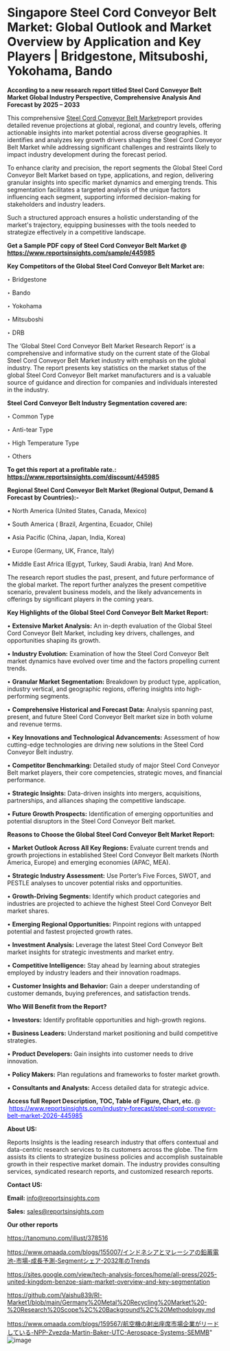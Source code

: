 # Singapore Steel Cord Conveyor Belt Market: Global Outlook and Market Overview by Application and Key Players | Bridgestone, Mitsuboshi, Yokohama, Bando

<strong>According to a new research report titled Steel Cord Conveyor Belt Market Global Industry Perspective, Comprehensive Analysis And Forecast by 2025 – 2033</strong>

This comprehensive <a href=https://www.reportsinsights.com/sample/445985>Steel Cord Conveyor Belt Market</a>report provides detailed revenue projections at global, regional, and country levels, offering actionable insights into market potential across diverse geographies. It identifies and analyzes key growth drivers shaping the Steel Cord Conveyor Belt Market while addressing significant challenges and restraints likely to impact industry development during the forecast period.

To enhance clarity and precision, the report segments the Global Steel Cord Conveyor Belt Market based on type, applications, and region, delivering granular insights into specific market dynamics and emerging trends. This segmentation facilitates a targeted analysis of the unique factors influencing each segment, supporting informed decision-making for stakeholders and industry leaders.

Such a structured approach ensures a holistic understanding of the market's trajectory, equipping businesses with the tools needed to strategize effectively in a competitive landscape.

<strong>Get a Sample PDF copy of Steel Cord Conveyor Belt Market </strong><strong>@<a href=https://www.reportsinsights.com/sample/445985 style=color:#0000ff;> https://www.reportsinsights.com/sample/445985</a></strong></font>

<strong>Key Competitors of the Global Steel Cord Conveyor Belt Market are:</strong>

‣ Bridgestone

‣ Bando

‣ Yokohama

‣ Mitsuboshi

‣ DRB

The ‘Global Steel Cord Conveyor Belt Market Research Report’ is a comprehensive and informative study on the current state of the Global Steel Cord Conveyor Belt Market industry with emphasis on the global industry. The report presents key statistics on the market status of the global Steel Cord Conveyor Belt market manufacturers and is a valuable source of guidance and direction for companies and individuals interested in the industry.

<strong>Steel Cord Conveyor Belt Industry Segmentation covered are:</strong>

‣ Common Type

‣ Anti-tear Type

‣ High Temperature Type

‣ Others

<strong>To get this report at a profitable rate.: <a href=https://www.reportsinsights.com/discount/445985 style=color:#0000ff;>https://www.reportsinsights.com/discount/445985</a></strong></font>

<strong>Regional Steel Cord Conveyor Belt Market (Regional Output, Demand &amp; Forecast by Countries):-</strong>

• North America (United States, Canada, Mexico)

• South America ( Brazil, Argentina, Ecuador, Chile)

• Asia Pacific (China, Japan, India, Korea)

• Europe (Germany, UK, France, Italy)

• Middle East Africa (Egypt, Turkey, Saudi Arabia, Iran) And More.

The research report studies the past, present, and future performance of the global market. The report further analyzes the present competitive scenario, prevalent business models, and the likely advancements in offerings by significant players in the coming years.

<strong>Key Highlights of the Global Steel Cord Conveyor Belt Market Report:</strong>

• <strong>Extensive Market Analysis:</strong> An in-depth evaluation of the Global Steel Cord Conveyor Belt Market, including key drivers, challenges, and opportunities shaping its growth.

• <strong>Industry Evolution:</strong> Examination of how the Steel Cord Conveyor Belt market dynamics have evolved over time and the factors propelling current trends.

• <strong>Granular Market Segmentation:</strong> Breakdown by product type, application, industry vertical, and geographic regions, offering insights into high-performing segments.

• <strong>Comprehensive Historical and Forecast Data:</strong> Analysis spanning past, present, and future Steel Cord Conveyor Belt market size in both volume and revenue terms.

• <strong>Key Innovations and Technological Advancements:</strong> Assessment of how cutting-edge technologies are driving new solutions in the Steel Cord Conveyor Belt industry.

• <strong>Competitor Benchmarking:</strong> Detailed study of major Steel Cord Conveyor Belt market players, their core competencies, strategic moves, and financial performance.

• <strong>Strategic Insights:</strong> Data-driven insights into mergers, acquisitions, partnerships, and alliances shaping the competitive landscape.

• <strong>Future Growth Prospects:</strong> Identification of emerging opportunities and potential disruptors in the Steel Cord Conveyor Belt market.

<strong>Reasons to Choose the Global Steel Cord Conveyor Belt Market Report:</strong>

• <strong>Market Outlook Across All Key Regions:</strong> Evaluate current trends and growth projections in established Steel Cord Conveyor Belt markets (North America, Europe) and emerging economies (APAC, MEA).

• <strong>Strategic Industry Assessment:</strong> Use Porter’s Five Forces, SWOT, and PESTLE analyses to uncover potential risks and opportunities.

• <strong>Growth-Driving Segments:</strong> Identify which product categories and industries are projected to achieve the highest Steel Cord Conveyor Belt market shares.

• <strong>Emerging Regional Opportunities:</strong> Pinpoint regions with untapped potential and fastest projected growth rates.

• <strong>Investment Analysis:</strong> Leverage the latest Steel Cord Conveyor Belt market insights for strategic investments and market entry.

• <strong>Competitive Intelligence:</strong> Stay ahead by learning about strategies employed by industry leaders and their innovation roadmaps.

• <strong>Customer Insights and Behavior:</strong> Gain a deeper understanding of customer demands, buying preferences, and satisfaction trends.

<strong>Who Will Benefit from the Report?</strong>

• <strong>Investors:</strong> Identify profitable opportunities and high-growth regions.

• <strong>Business Leaders:</strong> Understand market positioning and build competitive strategies.

• <strong>Product Developers:</strong> Gain insights into customer needs to drive innovation.

• <strong>Policy Makers:</strong> Plan regulations and frameworks to foster market growth.

• <strong>Consultants and Analysts:</strong> Access detailed data for strategic advice.
</ul>
<strong>Access full Report Description, TOC, Table of Figure, Chart, etc. </strong>@  <a href=https://www.reportsinsights.com/industry-forecast/steel-cord-conveyor-belt-market-2026-445985 style=color:#0000ff;>https://www.reportsinsights.com/industry-forecast/steel-cord-conveyor-belt-market-2026-445985</a></font>

<strong><strong>About US</strong>:</strong>

Reports Insights is the leading research industry that offers contextual and data-centric research services to its customers across the globe. The firm assists its clients to strategize business policies and accomplish sustainable growth in their respective market domain. The industry provides consulting services, syndicated research reports, and customized research reports.

<strong>Contact US:</strong>

<p class=""""><b>Email:</b> <a href=mailto:info@reportsinsights.com>info@reportsinsights.com</a></p>
<p class=""""><b>Sales:</b> <a href=mailto:sales@reportsinsights.com>sales@reportsinsights.com</a></p>

<strong>Our other reports</strong>

<a href=https://tanomuno.com/illust/378516>https://tanomuno.com/illust/378516</a>

<a href=https://www.omaada.com/blogs/155007/インドネシアとマレーシアの鉛蓄電池-市場-成長予測-Segmentシェア-2032年のTrends>https://www.omaada.com/blogs/155007/インドネシアとマレーシアの鉛蓄電池-市場-成長予測-Segmentシェア-2032年のTrends</a>

<a href=https://sites.google.com/view/tech-analysis-forces/home/all-press/2025-united-kingdom-benzoe-siam-market-overview-and-key-segmentation>https://sites.google.com/view/tech-analysis-forces/home/all-press/2025-united-kingdom-benzoe-siam-market-overview-and-key-segmentation</a>

<a href=https://github.com/Vaishu839/RI-Market1/blob/main/Germany%20Metal%20Recycling%20Market%20-%20Research%20Scope%2C%20Background%2C%20Methodology.md>https://github.com/Vaishu839/RI-Market1/blob/main/Germany%20Metal%20Recycling%20Market%20-%20Research%20Scope%2C%20Background%2C%20Methodology.md</a>

<a href=https://www.omaada.com/blogs/159567/航空機の射出座席市場企業がリードしている-NPP-Zvezda-Martin-Baker-UTC-Aerospace-Systems-SEMMB>https://www.omaada.com/blogs/159567/航空機の射出座席市場企業がリードしている-NPP-Zvezda-Martin-Baker-UTC-Aerospace-Systems-SEMMB</a>"
![image](https://github.com/user-attachments/assets/6c1a957d-c708-43c1-af91-026a9de7de07)
